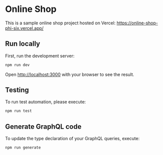 # Online Shop

This is a sample online shop project hosted on Vercel: https://online-shop-phi-six.vercel.app/

## Run locally

First, run the development server:

```bash
npm run dev
```

Open [http://localhost:3000](http://localhost:3000) with your browser to see the result.

## Testing

To run test automation, please execute:

```bash
npm run test
```

## Generate GraphQL code

To update the type declaration of your GraphQL queries, execute:

```bash
npm run generate
```
